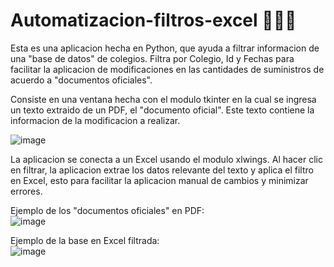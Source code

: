 # Automatizacion-filtros-excel 👨‍💻📃
  
Esta es una aplicacion hecha en Python, que ayuda a filtrar informacion de una "base de datos" de colegios. Filtra por Colegio, Id y Fechas para facilitar la aplicacion de modificaciones en las cantidades de suministros de acuerdo a "documentos oficiales".

Consiste en una ventana hecha con el modulo tkinter en la cual se ingresa un texto extraido de un PDF, el "documento oficial". Este texto contiene la informacion de la modificacion a realizar.  
  
![image](https://github.com/user-attachments/assets/df5ab186-6bf4-40b0-8f1f-c5c31d134d54)  
  
La aplicacion se conecta a un Excel usando el modulo xlwings. Al hacer clic en filtrar, la aplicacion extrae los datos relevante del texto y aplica el filtro en Excel, esto para facilitar la aplicacion manual de cambios y minimizar errores. 

Ejemplo de los "documentos oficiales" en PDF:  
![image](https://github.com/user-attachments/assets/5b77698a-922d-485e-8269-97c4068e6cce)
  
Ejemplo de la base en Excel filtrada:  
![image](https://github.com/user-attachments/assets/d0f4ef55-40d4-4d40-90c1-83827938f001)

